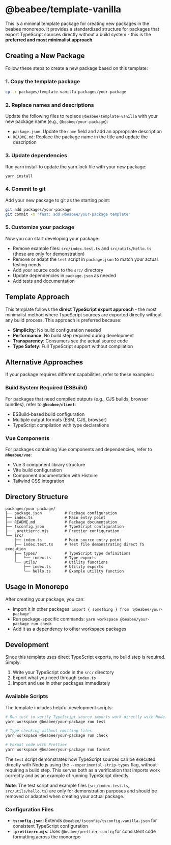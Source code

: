 # @beabee/template-vanilla

This is a minimal template package for creating new packages in the beabee monorepo. It provides a standardized structure for packages that export TypeScript sources directly without a build system - this is the **preferred and most minimalist approach**.

## Creating a New Package

Follow these steps to create a new package based on this template:

### 1. Copy the template package

```bash
cp -r packages/template-vanilla packages/your-package
```

### 2. Replace names and descriptions

Update the following files to replace `@beabee/template-vanilla` with your new package name (e.g., `@beabee/your-package`):

- `package.json`: Update the `name` field and add an appropriate description
- `README.md`: Replace the package name in the title and update the description

### 3. Update dependencies

Run yarn install to update the yarn.lock file with your new package:

```bash
yarn install
```

### 4. Commit to git

Add your new package to git as the starting point:

```bash
git add packages/your-package
git commit -m "feat: add @beabee/your-package template"
```

### 5. Customize your package

Now you can start developing your package:

- Remove example files: `src/index.test.ts` and `src/utils/hello.ts` (these are only for demonstration)
- Remove or adapt the `test` script in `package.json` to match your actual testing needs
- Add your source code to the `src/` directory
- Update dependencies in `package.json` as needed
- Add tests and documentation

## Template Approach

This template follows the **direct TypeScript export approach** - the most minimalist method where TypeScript sources are exported directly without any build process. This approach is preferred because:

- **Simplicity**: No build configuration needed
- **Performance**: No build step required during development
- **Transparency**: Consumers see the actual source code
- **Type Safety**: Full TypeScript support without compilation

## Alternative Approaches

If your package requires different capabilities, refer to these examples:

### Build System Required (ESBuild)

For packages that need compiled outputs (e.g., CJS builds, browser bundles), refer to **`@beabee/client`**:

- ESBuild-based build configuration
- Multiple output formats (ESM, CJS, browser)
- TypeScript compilation with type declarations

### Vue Components

For packages containing Vue components and dependencies, refer to **`@beabee/vue`**:

- Vue 3 component library structure
- Vite build configuration
- Component documentation with Histoire
- Tailwind CSS integration

## Directory Structure

```
packages/your-package/
├── package.json          # Package configuration
├── index.ts              # Main entry point
├── README.md             # Package documentation
├── tsconfig.json         # TypeScript configuration
├── .prettierrc.mjs       # Prettier configuration
└── src/
    ├── index.ts          # Main source entry point
    ├── index.test.ts     # Test file demonstrating direct TS execution
    ├── types/            # TypeScript type definitions
    │   └── index.ts      # Type exports
    └── utils/            # Utility functions
        ├── index.ts      # Utility exports
        └── hello.ts      # Example utility function
```

## Usage in Monorepo

After creating your package, you can:

- Import it in other packages: `import { something } from '@beabee/your-package'`
- Run package-specific commands: `yarn workspace @beabee/your-package run check`
- Add it as a dependency to other workspace packages

## Development

Since this template uses direct TypeScript exports, no build step is required. Simply:

1. Write your TypeScript code in the `src/` directory
2. Export what you need through `index.ts`
3. Import and use in other packages immediately

### Available Scripts

The template includes helpful development scripts:

```bash
# Run test to verify TypeScript source imports work directly with Node.js
yarn workspace @beabee/your-package run test

# Type checking without emitting files
yarn workspace @beabee/your-package run check

# Format code with Prettier
yarn workspace @beabee/your-package run format
```

The `test` script demonstrates how TypeScript sources can be executed directly with Node.js using the `--experimental-strip-types` flag, without requiring a build step. This serves both as a verification that imports work correctly and as an example of running TypeScript directly.

**Note**: The test script and example files (`src/index.test.ts`, `src/utils/hello.ts`) are only for demonstration purposes and should be removed or adapted when creating your actual package.

### Configuration Files

- **`tsconfig.json`**: Extends `@beabee/tsconfig/tsconfig.vanilla.json` for consistent TypeScript configuration
- **`.prettierrc.mjs`**: Uses `@beabee/prettier-config` for consistent code formatting across the monorepo
